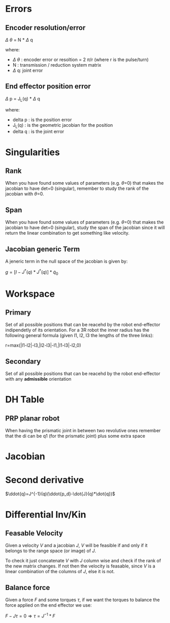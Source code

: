 # Errors

## Encoder resolution/error
$\Delta$ $\theta$ = N * $\Delta$ q

where:
- $\Delta$ $\theta$ : encoder error or resoltion = 2 $\pi$/r (where r is the pulse/turn)
- N : transmission / reduction system matrix
- $\Delta$ q: joint error

## End effector position error

$\Delta$ p = J<sub>L</sub>(q) * $\Delta$ q

where:
- delta p : is the position error 
- J<sub>L</sub>(q)  : is the geometric jacobian for the position 
- delta q : is the joint error

# Singularities

##  Rank
When you have found some values of parameters (e.g. $\theta$=0) that makes the jacobian to have det=0 (singular), remember to study the rank of the jacobian with $\theta$=0.

## Span
When you have found some values of parameters (e.g. $\theta$=0) that makes the jacobian to have det=0 (singular), study the span of the jacobian since it will return the linear combination to get something like velocity.

## Jacobian generic Term 
A jeneric term in the null space of the jacobian is given by:

$g=[I-J^\dagger(q)*J^\dagger(q)]*\dot{q}_0$

# Workspace

## Primary
Set of all possible positions that can be reacehd by the robot end-effector indipendetly of its orientation. For a 3R robot the inner radius has the following general formula (given l1, l2, l3 the lengths of the three links):

r=max(|l1-l2|-l3,|l2-l3|-l1,|l1-l3|-l2,0)

## Secondary
Set of all possible positions that can be reacehd by the robot end-effector with any **admissible** orientation


# DH Table

## PRP planar robot
When having the prismatic joint in between two revolutive ones remember that the di can be q1 (for the prismatic joint) plus some extra space


# Jacobian

# Second derivative

$\ddot{q}=J^{-1}(q)(\ddot{p_d}-\dot{J}(q)*\dot{q})$

# Differential Inv/Kin

## Feasable Velocity
Given a velocity *V* and a jacobian *J*, *V* will be feasible if and only if it belongs to the range space (or image) of *J*.

To check it just concatenate *V* with *J* column wise and check if the rank of the new matrix changes. If not then the velocity is feasable, since *V* is a linear combination of the columns of *J*, else it is not.

## Balance force
Given a force *F* and some torques $\tau$, if we want the torques to balance the force applied on the end effector we use:

$F - J\tau=0 \Rightarrow \tau=J^{-1}*F$
